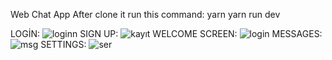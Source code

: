 Web Chat App
After clone it run this command:
yarn
yarn run dev 


LOGİN:
![loginn](https://user-images.githubusercontent.com/69623465/152999800-1198e713-d7f1-4aa6-b239-f7ba4f00b476.JPG)
SIGN UP:
![kayıt](https://user-images.githubusercontent.com/69623465/152999811-7fdabb5e-96ec-439f-8eb7-c88e58dc2e25.JPG)
WELCOME SCREEN: ![login](https://user-images.githubusercontent.com/69623465/152999820-0c77dfe0-2ac3-479d-a0ca-2beddfb464cf.JPG)
MESSAGES:
![msg](https://user-images.githubusercontent.com/69623465/152999831-97e9aad2-b4de-44bb-aed5-5d79cdc2e53e.JPG)
SETTINGS:
![ser](https://user-images.githubusercontent.com/69623465/152999842-4668bbb3-1e0d-47e3-a870-66fd5f5be148.JPG)
